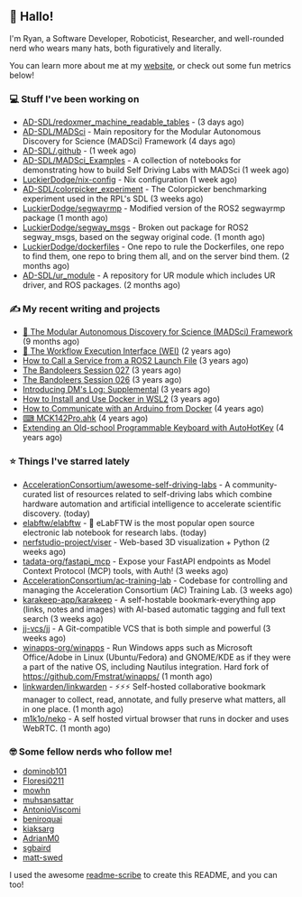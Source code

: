 ## 👋 Hallo!

I'm Ryan, a Software Developer, Roboticist, Researcher, and well-rounded nerd who wears many hats, both figuratively and literally.

You can learn more about me at my [website](https://ryandlewis.dev), or check out some fun metrics below!

### 💻 Stuff I've been working on

- [AD-SDL/redoxmer_machine_readable_tables](https://github.com/AD-SDL/redoxmer_machine_readable_tables) -  (3 days ago)
- [AD-SDL/MADSci](https://github.com/AD-SDL/MADSci) - Main repository for the Modular Autonomous Discovery for Science (MADSci) Framework (4 days ago)
- [AD-SDL/.github](https://github.com/AD-SDL/.github) -  (1 week ago)
- [AD-SDL/MADSci_Examples](https://github.com/AD-SDL/MADSci_Examples) - A collection of notebooks for demonstrating how to build Self Driving Labs with MADSci (1 week ago)
- [LuckierDodge/nix-config](https://github.com/LuckierDodge/nix-config) - Nix configuration (1 week ago)
- [AD-SDL/colorpicker_experiment](https://github.com/AD-SDL/colorpicker_experiment) - The Colorpicker benchmarking experiment used in the RPL&#39;s SDL (3 weeks ago)
- [LuckierDodge/segwayrmp](https://github.com/LuckierDodge/segwayrmp) - Modified version of the ROS2 segwayrmp package (1 month ago)
- [LuckierDodge/segway_msgs](https://github.com/LuckierDodge/segway_msgs) - Broken out package for ROS2 segway_msgs, based on the segway original code. (1 month ago)
- [LuckierDodge/dockerfiles](https://github.com/LuckierDodge/dockerfiles) - One repo to rule the Dockerfiles, one repo to find them, one repo to bring them all, and on the server bind them. (2 months ago)
- [AD-SDL/ur_module](https://github.com/AD-SDL/ur_module) - A repository for UR module which includes UR driver, and ROS packages. (2 months ago)

### ✍ My recent writing and projects

- [🦑 The Modular Autonomous Discovery for Science (MADSci) Framework](https://ryandlewis.dev/projects/madsci/) (9 months ago)
- [🧪 The Workflow Execution Interface (WEI)](https://ryandlewis.dev/projects/wei/) (2 years ago)
- [How to Call a Service from a ROS2 Launch File](https://ryandlewis.dev/posts/callserviceinros2launch/) (3 years ago)
- [The Bandoleers Session 027](https://ryandlewis.dev/posts/ttrpg/thebandoleers027/) (3 years ago)
- [The Bandoleers Session 026](https://ryandlewis.dev/posts/ttrpg/thebandoleers026/) (3 years ago)
- [Introducing DM&#39;s Log: Supplemental](https://ryandlewis.dev/posts/ttrpg/introducingdmslog/) (3 years ago)
- [How to Install and Use Docker in WSL2](https://ryandlewis.dev/posts/howtowsldocker/) (3 years ago)
- [How to Communicate with an Arduino from Docker](https://ryandlewis.dev/posts/howtoarduinodocker/) (4 years ago)
- [⌨ MCK142Pro.ahk](https://ryandlewis.dev/projects/mck142pro/) (4 years ago)
- [Extending an Old-school Programmable Keyboard with AutoHotKey](https://ryandlewis.dev/posts/mck142pro/) (4 years ago)

### ⭐ Things I've starred lately

- [AccelerationConsortium/awesome-self-driving-labs](https://github.com/AccelerationConsortium/awesome-self-driving-labs) - A community-curated list of resources related to self-driving labs which combine hardware automation and artificial intelligence to accelerate scientific discovery. (today)
- [elabftw/elabftw](https://github.com/elabftw/elabftw) - :notebook: eLabFTW is the most popular open source electronic lab notebook for research labs. (today)
- [nerfstudio-project/viser](https://github.com/nerfstudio-project/viser) - Web-based 3D visualization &#43; Python (2 weeks ago)
- [tadata-org/fastapi_mcp](https://github.com/tadata-org/fastapi_mcp) - Expose your FastAPI endpoints as Model Context Protocol (MCP) tools, with Auth! (3 weeks ago)
- [AccelerationConsortium/ac-training-lab](https://github.com/AccelerationConsortium/ac-training-lab) - Codebase for controlling and managing the Acceleration Consortium (AC) Training Lab. (3 weeks ago)
- [karakeep-app/karakeep](https://github.com/karakeep-app/karakeep) - A self-hostable bookmark-everything app (links, notes and images) with AI-based automatic tagging and full text search (3 weeks ago)
- [jj-vcs/jj](https://github.com/jj-vcs/jj) - A Git-compatible VCS that is both simple and powerful (3 weeks ago)
- [winapps-org/winapps](https://github.com/winapps-org/winapps) -  Run Windows apps such as Microsoft Office/Adobe in Linux (Ubuntu/Fedora) and GNOME/KDE as if they were a part of the native OS, including Nautilus integration. Hard fork of https://github.com/Fmstrat/winapps/ (1 month ago)
- [linkwarden/linkwarden](https://github.com/linkwarden/linkwarden) - ⚡️⚡️⚡️ Self-hosted collaborative bookmark manager to collect, read, annotate, and fully preserve what matters, all in one place. (1 month ago)
- [m1k1o/neko](https://github.com/m1k1o/neko) - A self hosted virtual browser that runs in docker and uses WebRTC. (1 month ago)

### 🤓 Some fellow nerds who follow me!

- [dominob101](https://github.com/dominob101)
- [Floresi0211](https://github.com/Floresi0211)
- [mowhn](https://github.com/mowhn)
- [muhsansattar](https://github.com/muhsansattar)
- [AntonioViscomi](https://github.com/AntonioViscomi)
- [beniroquai](https://github.com/beniroquai)
- [kiaksarg](https://github.com/kiaksarg)
- [AdrianM0](https://github.com/AdrianM0)
- [sgbaird](https://github.com/sgbaird)
- [matt-swed](https://github.com/matt-swed)

I used the awesome [readme-scribe](https://github.com/muesli/readme-scribe) to create this README, and you can too!
